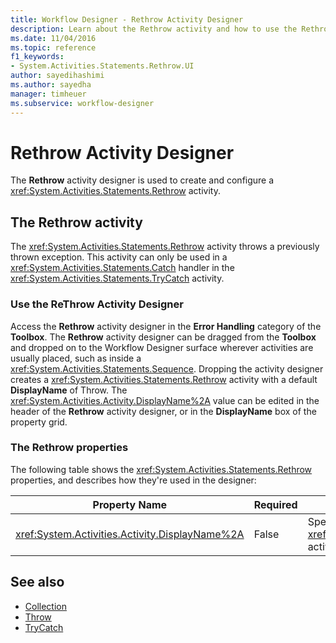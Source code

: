 ```yaml
---
title: Workflow Designer - Rethrow Activity Designer
description: Learn about the Rethrow activity and how to use the Rethrow activity designer to create and configure a Rethrow activity.
ms.date: 11/04/2016
ms.topic: reference
f1_keywords:
- System.Activities.Statements.Rethrow.UI
author: sayedihashimi
ms.author: sayedha
manager: timheuer
ms.subservice: workflow-designer
---
```

# Rethrow Activity Designer

The **Rethrow** activity designer is used to create and configure a <xref:System.Activities.Statements.Rethrow> activity.

## The Rethrow activity

The <xref:System.Activities.Statements.Rethrow> activity throws a previously thrown exception. This activity can only be used in a <xref:System.Activities.Statements.Catch> handler in the <xref:System.Activities.Statements.TryCatch> activity.

### Use the ReThrow Activity Designer

Access the **Rethrow** activity designer in the **Error Handling** category of the **Toolbox**. The **Rethrow** activity designer can be dragged from the **Toolbox** and dropped on to the Workflow Designer surface wherever activities are usually placed, such as inside a <xref:System.Activities.Statements.Sequence>. Dropping the activity designer creates a <xref:System.Activities.Statements.Rethrow> activity with a default **DisplayName** of Throw. The <xref:System.Activities.Activity.DisplayName%2A> value can be edited in the header of the **Rethrow** activity designer, or in the **DisplayName** box of the property grid.

### The Rethrow properties

The following table shows the <xref:System.Activities.Statements.Rethrow> properties, and describes how they're used in the designer:

|Property Name|Required|Usage|
|-|--------------|-|
|<xref:System.Activities.Activity.DisplayName%2A>|False|Specifies the optional friendly name of the <xref:System.Activities.Statements.Rethrow> activity. The default is Rethrow.|

## See also

- [Collection](../workflow-designer/collection-activity-designers.md)
- [Throw](../workflow-designer/throw-activity-designer.md)
- [TryCatch](../workflow-designer/trycatch-activity-designer.md)
